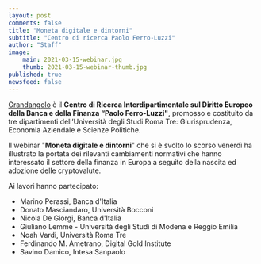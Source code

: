 ```yaml
---
layout: post
comments: false
title: "Moneta digitale e dintorni"
subtitle: "Centro di ricerca Paolo Ferro-Luzzi" 
author: "Staff"
image:
    main: 2021-03-15-webinar.jpg
    thumb: 2021-03-15-webinar-thumb.jpg
published: true
newsfeed: false
---
```


[Grandangolo](https://www.uniroma3.it/ateneo/centri/centri-di-ricerca-interdipartimentali/centro-di-ricerca-interdipartimentale-sul-diritto-europeo-della-banca-e-della-finanza-paolo-ferro-luzzi/) è il **Centro di Ricerca Interdipartimentale sul Diritto Europeo della Banca e della Finanza “Paolo Ferro-Luzzi"**, promosso e costituito da tre dipartimenti dell’Università degli Studi Roma Tre: Giurisprudenza, Economia Aziendale e Scienze Politiche.

Il webinar "**Moneta digitale e dintorni**" che si è svolto lo scorso venerdì ha illustrato la portata dei rilevanti cambiamenti normativi che hanno interessato il settore della finanza in Europa a seguito della nascita ed adozione delle cryptovalute.

Ai lavori hanno partecipato:

- Marino Perassi, Banca d'Italia
- Donato Masciandaro, Università Bocconi
- Nicola De Giorgi, Banca d'Italia
- Giuliano Lemme - Università degli Studi di Modena e Reggio Emilia
- Noah Vardi, Università Roma Tre
- Ferdinando M. Ametrano, Digital Gold Institute
- Savino Damico, Intesa Sanpaolo
